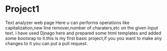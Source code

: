 # Project1
Text analyzer web page
Here u can performs operations like capitalization,new line remover,number of charaters,etc on the given input text.
i have used Djnago here and prepared some html templates and added some bootsrap to it.this is my first basic project,if you you want to make any changes to it you can put a pull request.
